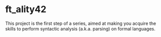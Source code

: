 # ft_ality42
This project is the first step of a series, aimed at making you acquire the skills to perform syntactic analysis (a.k.a. parsing) on formal languages.
